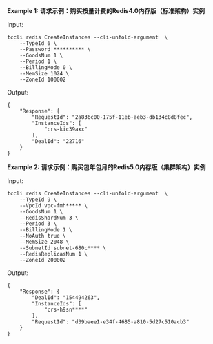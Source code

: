 **Example 1: 请求示例：购买按量计费的Redis4.0内存版（标准架构）实例**



Input: 

```
tccli redis CreateInstances --cli-unfold-argument  \
    --TypeId 6 \
    --Password ********** \
    --GoodsNum 1 \
    --Period 1 \
    --BillingMode 0 \
    --MemSize 1024 \
    --ZoneId 100002
```

Output: 
```
{
    "Response": {
        "RequestId": "2a836c00-175f-11eb-aeb3-db134c8d8fec",
        "InstanceIds": [
            "crs-kic39axx"
        ],
        "DealId": "22716"
    }
}
```

**Example 2: 请求示例：购买包年包月的Redis5.0内存版（集群架构）实例**



Input: 

```
tccli redis CreateInstances --cli-unfold-argument  \
    --TypeId 9 \
    --VpcId vpc-fmh***** \
    --GoodsNum 1 \
    --RedisShardNum 3 \
    --Period 3 \
    --BillingMode 1 \
    --NoAuth true \
    --MemSize 2048 \
    --SubnetId subnet-680c**** \
    --RedisReplicasNum 1 \
    --ZoneId 200002
```

Output: 
```
{
    "Response": {
        "DealId": "154494263",
        "InstanceIds": [
            "crs-h9sn****"
        ],
        "RequestId": "d39baee1-e34f-4685-a810-5d27c510acb3"
    }
}
```

